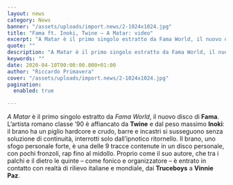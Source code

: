 ```yaml
---
layout: news
category: News
banner: "/assets/uploads/import.news/2-1024x1024.jpg"
title: "Fama ft. Inoki, Twine – A Matar: video"
excerpt: "A Matar è il primo singolo estratto da Fama World, il nuovo disco di Fama. L’artista romano classe ’90 è affiancato da Twine e dal peso massimo Inoki: il brano ha un piglio hardcore e crudo, barre e incastri si susseguono senza soluzione di continuità, interrotti solo dall’ipnotico ritornello. Il brano, uno sfogo personale forte, [&hellip"
quote: ""
description: "A Matar è il primo singolo estratto da Fama World, il nuovo disco di Fama. L’artista romano classe ’90 è affiancato da Twine e dal peso massimo Inoki: il brano ha un piglio hardcore e crudo, barre e incastri si susseguono senza soluzione di continuità, interrotti solo dall’ipnotico ritornello. Il brano, uno sfogo personale forte, [&hellip"
keywords: ""
date: 2020-04-10T00:00:00.000+01:00
author: "Riccardo Primavera"
cover: "/assets/uploads/import.news/2-1024x1024.jpg"
pagination:
  enabled: true

---
```


_A Matar_ è il primo singolo estratto da _Fama World_, il nuovo disco di **Fama**. L’artista romano classe ’90 è affiancato da **Twine** e dal peso massimo **Inoki**: il brano ha un piglio hardcore e crudo, barre e incastri si susseguono senza soluzione di continuità, interrotti solo dall’ipnotico ritornello. Il brano, uno sfogo personale forte, è una delle 9 tracce contenute in un disco personale, con pochi fronzoli, rap fino al midollo. Proprio come il suo autore, che tra i palchi e il dietro le quinte – come fonico e organizzatore – è entrato in contatto con realtà di rilievo italiane e mondiale, dai **Truceboys** a **Vinnie Paz**.